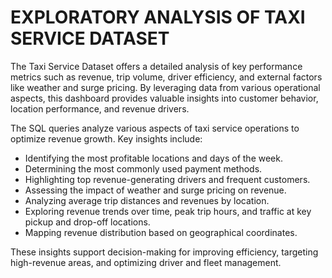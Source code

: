 # EXPLORATORY ANALYSIS OF TAXI SERVICE DATASET
The Taxi Service Dataset offers a detailed analysis of key performance metrics such as revenue, trip volume, driver efficiency, and external factors like weather and surge pricing. By leveraging data from various operational aspects, this dashboard provides valuable insights into customer behavior, location performance, and revenue drivers.

The SQL queries analyze various aspects of taxi service operations to optimize revenue growth. Key insights include:

- Identifying the most profitable locations and days of the week.
- Determining the most commonly used payment methods.
- Highlighting top revenue-generating drivers and frequent customers.
- Assessing the impact of weather and surge pricing on revenue.
- Analyzing average trip distances and revenues by location.
- Exploring revenue trends over time, peak trip hours, and traffic at key pickup and drop-off locations.
- Mapping revenue distribution based on geographical coordinates.
  
These insights support decision-making for improving efficiency, targeting high-revenue areas, and optimizing driver and fleet management.
